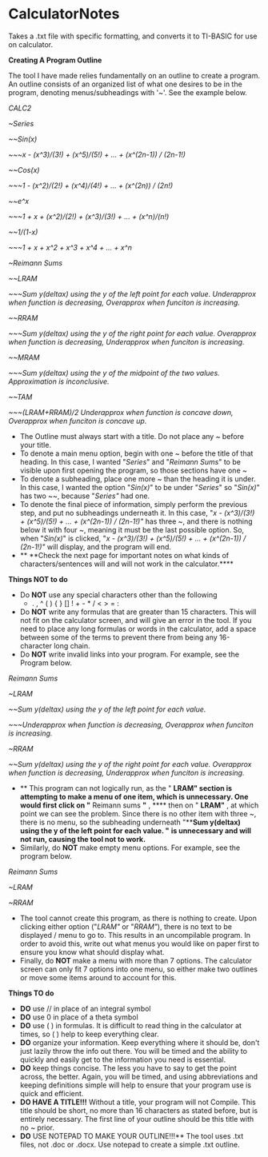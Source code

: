# CalculatorNotes
Takes a .txt file with specific formatting, and converts it to TI-BASIC for use on calculator.

**Creating A Program Outline**

The tool I have made relies fundamentally on an outline to create a program. An outline consists of an organized list of what one desires to be in the program, denoting menus/subheadings with &#39;~&#39;. See the example below.

_CALC2_

_~Series_

_~~Sin(x)_

_~~~x - (x^3)/(3!) + (x^5)/(5!) + ... + (x^(2n-1)) / (2n-1!)_

_~~Cos(x)_

_~~~1 - (x^2)/(2!) + (x^4)/(4!) + ... + (x^(2n)) / (2n!)_

_~~e^x_

_~~~1 + x + (x^2)/(2!) + (x^3)/(3!) + ... + (x^n)/(n!)_

_~~1/(1-x)_

_~~~1 + x + x^2 + x^3 + x^4 + ... + x^n_

_~Reimann Sums_

_~~LRAM_

_~~~Sum y(deltax) using the y of the left point for each value. Underapprox when function is decreasing, Overapprox when funciton is increasing._

_~~RRAM_

_~~~Sum y(deltax) using the y of the right point for each value. Overapprox when function is decreasing, Underapprox when funciton is increasing._

_~~MRAM_

_~~~Sum y(deltax) using the y of the midpoint of the two values. Approximation is inconclusive._

_~~TAM_

_~~~(LRAM+RRAM)/2 Underapprox when function is concave down, Overapprox when funciton is concave up._

- The Outline must always start with a title. Do not place any ~ before your title.
- To denote a main menu option, begin with one ~ before the title of that heading. In this case, I wanted &quot;_Series_&quot; and &quot;_Reimann Sums_&quot; to be visible upon first opening the program, so those sections have one ~
- To denote a subheading, place one more ~ than the heading it is under. In this case, I wanted the option &quot;_Sin(x)_&quot; to be under &quot;_Series_&quot; so &quot;_Sin(x)_&quot; has two ~~, because &quot;_Series&quot;_ had one.
- To denote the final piece of information, simply perform the previous step, and put no subheadings underneath it. In this case, &quot;_x - (x^3)/(3!) + (x^5)/(5!) + ... + (x^(2n-1)) / (2n-1!)&quot;_ has three ~, and there is nothing below it with four ~, meaning it must be the last possible option. So, when &quot;_Sin(x)_&quot; is clicked,  &quot;_x - (x^3)/(3!) + (x^5)/(5!) + ... + (x^(2n-1)) / (2n-1!)&quot;_ will display, and the program will end.
- ** \*\*Check the next page for important notes on what kinds of characters/sentences will and will not work in the calculator.\*\***

**Things NOT to do**

- Do **NOT** use any special characters other than the following
  - . , ^ ( ) { } [] ! + - \* / &lt; &gt; = :
- Do **NOT** write any formulas that are greater than 15 characters. This will not fit on the calculator screen, and will give an error in the tool. If you need to place any long formulas or words in the calculator, add a space between some of the terms to prevent there from being any 16-character long chain.
- Do **NOT** write invalid links into your program. For example, see the Program below.

_Reimann Sums_

_~LRAM_

_~~Sum y(deltax) using the y of the left point for each value._

_~~~Underapprox when function is decreasing, Overapprox when funciton is increasing._

_~RRAM_

_~~Sum y(deltax) using the y of the right point for each value. Overapprox when function is decreasing, Underapprox when funciton is increasing._

- ** This program can not logically run, as the &quot; ****LRAM&quot;**  **section is attempting to make a menu of one item, which is unnecessary. One would first click on &quot;**** Reimann sums ****&quot;**** , **** then on &quot; ****LRAM&quot;**** , at which point we can see the problem. Since there is no other item with three ~, there is no menu, so the subheading underneath &quot;****Sum y(deltax) using the y of the left point for each value. &quot;**  **is unnecessary and will not run, causing the tool not to work.**
- Similarly, do **NOT** make empty menu options. For example, see the program below.

_Reimann Sums_

_~LRAM_

_~RRAM_

- The tool cannot create this program, as there is nothing to create. Upon clicking either option (&quot;_LRAM&quot;_ or &quot;_RRAM&quot;_), there is no text to be displayed / menu to go to. This results in an uncompilable program. In order to avoid this, write out what menus you would like on paper first to ensure you know what should display what.
- Finally, do **NOT** make a menu with more than 7 options. The calculator screen can only fit 7 options into one menu, so either make two outlines or move some items around to account for this.

**Things TO do**

- **DO** use // in place of an integral symbol
- **DO** use 0 in place of a theta symbol
- **DO** use ( ) in formulas. It is difficult to read thing in the calculator at times, so ( ) help to keep everything clear.
- **DO** organize your information. Keep everything where it should be, don&#39;t just lazily throw the info out there. You will be timed and the ability to quickly and easily get to the information you need is essential.
- **DO** keep things concise. The less you have to say to get the point across, the better. Again, you will be timed, and using abbreviations and keeping definitions simple will help to ensure that your program use is quick and efficient.
- **DO HAVE A TITLE!!!** Without a title, your program will not Compile. This title should be short, no more than 16 characters as stated before, but is entirely necessary. The first line of your outline should be this title with no ~ prior.
- **DO** USE NOTEPAD TO MAKE YOUR OUTLINE!!!** The tool uses .txt files, not .doc or .docx. Use notepad to create a simple .txt outline.
